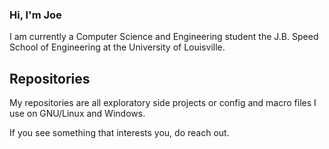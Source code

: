 ### Hi, I'm Joe
I am currently a Computer Science and Engineering student the J.B. Speed School of Engineering at the University of Louisville.

## Repositories
My repositories are all exploratory side projects or config and macro files I use on GNU/Linux and Windows.

If you see something that interests you, do reach out.

<!--
Here are some ideas to get you started:
- 💬 Ask me about ...
- 📫 How to reach me: ...
-->
